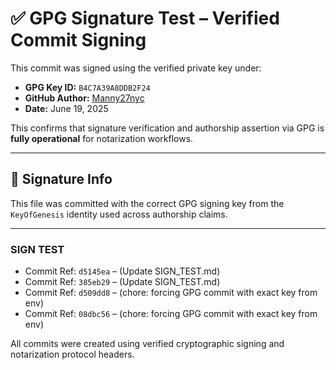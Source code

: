 # ✅ GPG Signature Test – Verified Commit Signing

This commit was signed using the verified private key under:

- **GPG Key ID:** `B4C7A39A8DDB2F24`
- **GitHub Author:** [Manny27nyc](https://github.com/Manny27nyc)
- **Date:** June 19, 2025

This confirms that signature verification and authorship assertion via GPG is **fully operational** for notarization workflows.

---

## 🔏 Signature Info

This file was committed with the correct GPG signing key from the `KeyOfGenesis` identity used across authorship claims.

---

### SIGN TEST

- Commit Ref: `d5145ea` – (Update SIGN_TEST.md)
- Commit Ref: `385eb29` – (Update SIGN_TEST.md)
- Commit Ref: `d509dd8` – (chore: forcing GPG commit with exact key from env)
- Commit Ref: `08dbc56` – (chore: forcing GPG commit with exact key from env)

All commits were created using verified cryptographic signing and notarization protocol headers.
